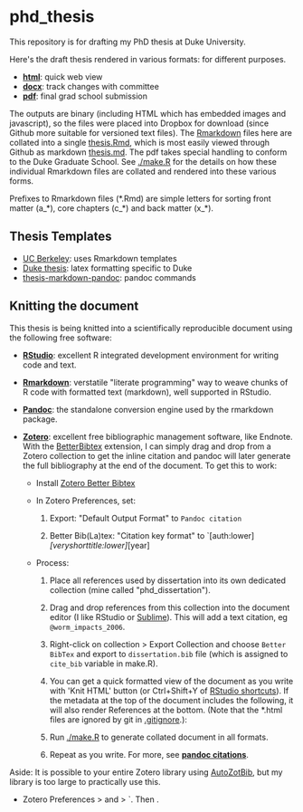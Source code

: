 # phd_thesis

This repository is for drafting my PhD thesis at Duke University.

Here's the draft thesis rendered in various formats: for different purposes.

- [**html**](https://www.dropbox.com/s/1qzt1fvvunyz765/thesis.html): quick web view
- [**docx**](https://www.dropbox.com/s/a0pren0nwn5zb6n/thesis.docx): track changes with committee
- [**pdf**](https://www.dropbox.com/s/9gp6cot4hkpz74a/thesis.pdf): final grad school submission

The outputs are binary (including HTML which has embedded images and javascript), so the files were placed into Dropbox for download (since Github more suitable for versioned text files). The [Rmarkdown](http://rmarkdown.rstudio.com) files here are collated into a single [thesis.Rmd](./thesis.Rmd), which is most easily viewed through Github as markdown [thesis.md](./thesis.md). The pdf takes special handling to conform to the Duke Graduate School. See [./make.R](make.R) for the details on how these individual Rmarkdown files are collated and rendered into these various forms.

Prefixes to Rmarkdown files (\*.Rmd) are simple letters for sorting front matter (a\_\*), core chapters (c\_\*) and back matter (x\_\*).

## Thesis Templates

- [UC Berkeley](https://github.com/stevenpollack/ucbthesis): uses Rmarkdown templates
- [Duke thesis](http://gradschool.duke.edu/academics/theses/): latex formatting specific to Duke
- [thesis-markdown-pandoc](https://github.com/chiakaivalya/thesis-markdown-pandoc): pandoc commands

## Knitting the document

This thesis is being knitted into a scientifically reproducible document using the following free software:

- [**RStudio**](http://www.rstudio.com/): excellent R integrated development environment for writing code and text.

- [**Rmarkdown**](http://rmarkdown.rstudio.com): verstatile "literate programming" way to weave chunks of R code with formatted text (markdown), well supported in RStudio.

- [**Pandoc**](johnmacfarlane.net/pandoc): the standalone conversion engine used by the rmarkdown package.

- [**Zotero**](https://www.zotero.org): excellent free bibliographic management software, like Endnote. With the [BetterBibtex](https://github.com/ZotPlus/zotero-better-bibtex) extension, I can simply drag and drop from a Zotero collection to get the inline citation and pandoc will later generate the full bibliography at the end of the document.  To get this to work:

  - Install [Zotero Better Bibtex](https://github.com/ZotPlus/zotero-better-bibtex)
  
  - In Zotero Preferences, set:
  
    1. Export: "Default Output Format" to `Pandoc citation`
    
    1. Better Bib(La)tex: "Citation key format" to `[auth:lower]_[veryshorttitle:lower]_[year]
    
  - Process:
  
    1. Place all references used by dissertation into its own dedicated collection (mine called "phd_dissertation").
    
    1. Drag and drop references from this collection into the document editor (I like RStudio or [Sublime](http://www.sublimetext.com)). This will add a text citation, eg `@worm_impacts_2006`.
    
    1. Right-click on collection > Export Collection and choose `Better BibTex` and export to `dissertation.bib` file (which is assigned to `cite_bib` variable in make.R).

    1. You can get a quick formatted view of the document as you write with 'Knit HTML' button (or Ctrl+Shift+Y of [RStudio shortcuts](https://support.rstudio.com/hc/en-us/articles/200711853-Keyboard-Shortcuts)). If the metadata at the top of the document includes the following, it will also render References at the bottom. (Note that the *.html files are ignored by git in [.gitignore](./.gitignore).):
    
    
    
    1. Run [./make.R](make.R) to generate collated document in all formats.
      
    1. Repeat as you write. For more, see [**pandoc citations**](http://johnmacfarlane.net/pandoc/demo/example19/Citations.html).
  
Aside: It is possible to your entire Zotero library using [AutoZotBib](http://www.rtwilson.com/academic/autozotbib), but my library is too large to practically use this.
  

  - Zotero Preferences >  and > `. Then .



